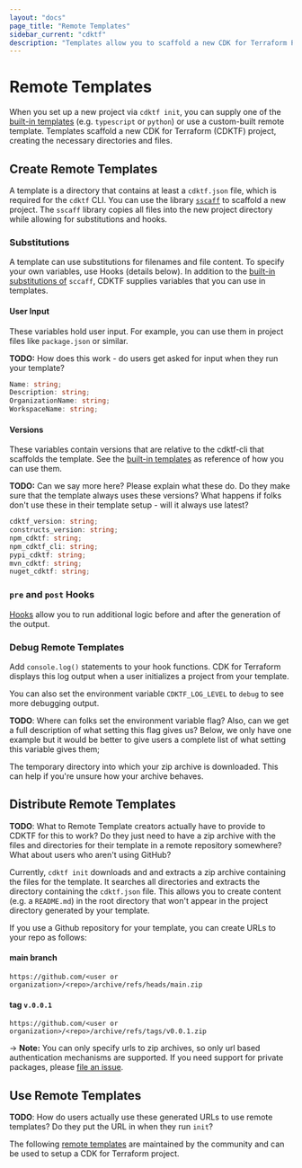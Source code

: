 ```yaml
---
layout: "docs"
page_title: "Remote Templates"
sidebar_current: "cdktf"
description: "Templates allow you to scaffold a new CDK for Terraform Project. Learn to create your own template."
---
```


# Remote Templates

When you set up a new project via `cdktf init`, you can supply one of the [built-in templates](https://github.com/hashicorp/terraform-cdk/tree/main/packages/cdktf-cli/templates) (e.g. `typescript` or `python`) or use a custom-built remote template. Templates scaffold a new CDK for Terraform (CDKTF) project, creating the necessary directories and files.

## Create Remote Templates

A template is a directory that contains at least a `cdktf.json` file, which is required for the `cdktf` CLI. You can use the library [`sscaff`](https://github.com/awslabs/node-sscaff) to scaffold a new project. The `sscaff` library copies all files into the new project directory while allowing for substitutions and hooks.

### Substitutions

A template can use substitutions for filenames and file content. To specify your own variables, use Hooks (details below).  In addition to the [built-in substitutions of](https://github.com/awslabs/node-sscaff#built-in-substitutions) `sccaff`, CDKTF supplies variables that you can use in templates.

#### User Input

These variables hold user input. For example, you can use them in project files like `package.json` or similar.

**TODO:** How does this work - do users get asked for input when they run your template?

```typescript
Name: string;
Description: string;
OrganizationName: string;
WorkspaceName: string;
```

#### Versions

These variables contain versions that are relative to the cdktf-cli that scaffolds the template. See the [built-in templates](../../packages/cdktf-cli/templates) as reference of how you can use them.

**TODO:** Can we say more here? Please explain what these do. Do they make sure that the template always uses these versions? What happens if folks don't use these in their template setup - will it always use latest?

```typescript
cdktf_version: string;
constructs_version: string;
npm_cdktf: string;
npm_cdktf_cli: string;
pypi_cdktf: string;
mvn_cdktf: string;
nuget_cdktf: string;
```

### `pre` and `post` Hooks

[Hooks](https://github.com/awslabs/node-sscaff#hooks) allow you to run additional logic before and after the generation of the output.

### Debug Remote Templates

Add `console.log()` statements to your hook functions. CDK for Terraform displays this log output when a user initializes a project from your template.

You can also set the environment variable `CDKTF_LOG_LEVEL` to `debug` to see more debugging output.

**TODO**: Where can folks set the environment variable flag? Also, can we get a full description of what setting this flag gives us? Below, we only have one example but it would be better to give users a complete list of what setting this variable gives them;

The temporary directory into which your zip archive is downloaded. This can help if you're unsure how your archive behaves.

## Distribute Remote Templates

**TODO**: What to Remote Template creators actually have to provide to CDKTF for this to work? Do they just need to have a zip archive with the files and directories for their template in a remote repository somewhere? What about users who aren't using GitHub?

Currently, `cdktf init` downloads and and extracts a zip archive containing the files for the template. It searches all directories and extracts the directory containing the `cdktf.json` file. This allows you to create content (e.g. a `README.md`) in the root directory that won't appear in the project directory generated by your template.

If you use a Github repository for your template, you can create URLs to your repo as follows:

#### main branch

`https://github.com/<user or organization>/<repo>/archive/refs/heads/main.zip`

#### tag `v.0.0.1`

`https://github.com/<user or organization>/<repo>/archive/refs/tags/v0.0.1.zip`

-> **Note:** You can only specify urls to zip archives, so only url based authentication mechanisms are supported. If you need support for private packages, please [file an issue](https://github.com/hashicorp/terraform-cdk/issues/new?labels=enhancement%2C+new&template=feature-request.md).

## Use Remote Templates

**TODO**: How do users actually use these generated URLs to use remote templates? Do they put the URL in when they run `init`?

The following [remote templates](./docs/working-with-cdk-for-terraform/remote-templates.md) are maintained by the community and can be used to setup a CDK for Terraform project.

